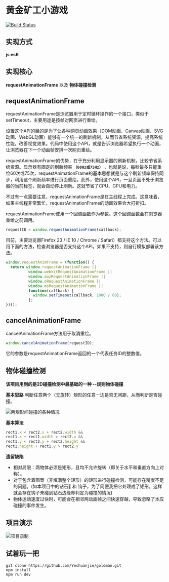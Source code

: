 # **黄金矿工小游戏**

[![Build Status](https://travis-ci.org/Yechuanjie/goldman.svg?branch=master)](https://travis-ci.org/Yechuanjie/goldman)

## 实现方式
  **js es6**

## 实现核心
  **requestAnimationFrame**  以及  **物体碰撞检测**

## requestAnimationFrame
  requestAnimationFrame是浏览器用于定时循环操作的一个接口，类似于setTimeout，主要用途是按帧对网页进行重绘。

  设置这个API的目的是为了让各种网页动画效果（DOM动画、Canvas动画、SVG动画、WebGL动画）能够有一个统一的刷新机制，从而节省系统资源，提高系统性能，改善视觉效果。代码中使用这个API，就是告诉浏览器希望执行一个动画，让浏览器在下一个动画帧安排一次网页重绘。

  requestAnimationFrame的优势，在于充分利用显示器的刷新机制，比较节省系统资源。显示器有固定的刷新频率 **`（60Hz或75Hz）`** ，也就是说，每秒最多只能重绘60次或75次，requestAnimationFrame的基本思想就是与这个刷新频率保持同步，利用这个刷新频率进行页面重绘。此外，使用这个API，一旦页面不处于浏览器的当前标签，就会自动停止刷新。这就节省了CPU、GPU和电力。

  不过有一点需要注意，requestAnimationFrame是在主线程上完成。这意味着，如果主线程非常繁忙，requestAnimationFrame的动画效果会大打折扣。

  requestAnimationFrame使用一个回调函数作为参数。这个回调函数会在浏览器重绘之前调用。
  ```javascript
  requestID = window.requestAnimationFrame(callback); 
  ```
  目前，主要浏览器Firefox 23 / IE 10 / Chrome / Safari）都支持这个方法。可以用下面的方法，检查浏览器是否支持这个API。如果不支持，则自行模拟部署该方法。

  ```javascript
  window.requestAnimFrame = (function() {
    return window.requestAnimationFrame ||
            window.webkitRequestAnimationFrame ||
            window.mozRequestAnimationFrame ||
            window.oRequestAnimationFrame ||
            window.msRequestAnimationFrame ||
            function(callback) {
              window.setTimeout(callback, 1000 / 60);
            };
  })();
  ```

## cancelAnimationFrame
  cancelAnimationFrame方法用于取消重绘。
  ```javascript
  window.cancelAnimationFrame(requestID);
  ```
  它的参数是requestAnimationFrame返回的一个代表任务ID的整数值。



## 物体碰撞检测

  **该项目用到的是2D碰撞检测中最基础的一种 --规则物体碰撞**

  **基本思路**
  判断任意两个（无旋转）矩形的任意一边是否无间距，从而判断是否碰撞。

  ![两矩形间碰撞的各种情况](https://yechuanjie-image.oss-cn-beijing.aliyuncs.com/18-10-16/99740667.jpg)

  **基本算法**
  ```javascript
  rect1.x < rect2.x + rect2.width &&
  rect1.x + rect1.width > rect2.x &&
  rect1.y < rect2.y + rect2.height &&
  rect1.height + rect1.y > rect2.y
  ```
  **遗留缺陷**
  * 相对局限：两物体必须是矩形，且均不允许旋转（即关于水平和垂直方向上对称）。
  * 对于包含着图案（非填满整个矩形）的矩形进行碰撞检测，可能存在精度不足的问题。(如本项目中的钻石💎 和 钩子，为了简便我把它处理成了矩形，这样就会存在钩子未碰到钻石边缘却判定为碰撞的情况)
  * 物体运动速度过快时，可能会在相邻两动画帧之间快速穿越，导致忽略了本应碰撞的事件发生。

## 项目演示

 ![项目录制](https://ws1.sinaimg.cn/large/c43a8e1bly1fwb0mse5kig20aa0ih1kx.jpg)

## 试着玩一把
    git clone https://github.com/Yechuanjie/goldman.git
    npm install
    npm run dev
